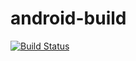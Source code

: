 # android-build

[![Build Status](https://travis-ci.org/d3trax/android-build.svg?branch=master)](https://travis-ci.org/d3trax/android-build)
